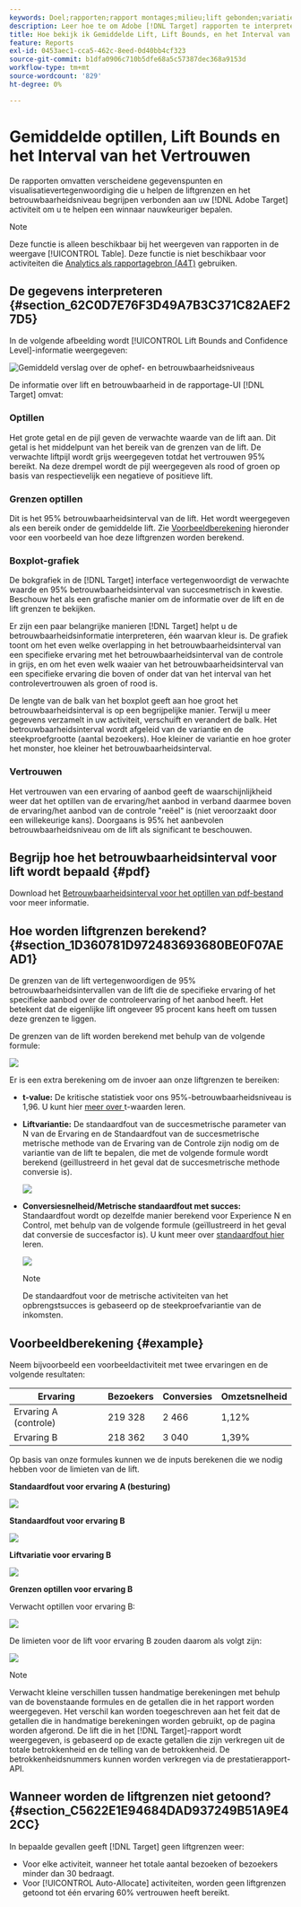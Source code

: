 ```yaml
---
keywords: Doel;rapporten;rapport montages;milieu;lift gebonden;variatie;vertrouwen;controle
description: Leer hoe te om Adobe [!DNL Target] rapporten te interpreteren, die gegevenspunten en visualisatievertegenwoordiging omvatten om u te helpen de liftgrenzen en het betrouwbaarheidsniveau van uw activiteiten begrijpen.
title: Hoe bekijk ik Gemiddelde Lift, Lift Bounds, en het Interval van het Vertrouwen?
feature: Reports
exl-id: 0453aec1-cca5-462c-8eed-0d40bb4cf323
source-git-commit: b1dfa0906c710b5dfe68a5c57387dec368a9153d
workflow-type: tm+mt
source-wordcount: '829'
ht-degree: 0%

---
```


# Gemiddelde optillen, Lift Bounds en het Interval van het Vertrouwen

De rapporten omvatten verscheidene gegevenspunten en visualisatievertegenwoordiging die u helpen de liftgrenzen en het betrouwbaarheidsniveau begrijpen verbonden aan uw [!DNL Adobe Target] activiteit om u te helpen een winnaar nauwkeuriger bepalen.

>[!NOTE]
>
>Deze functie is alleen beschikbaar bij het weergeven van rapporten in de weergave [!UICONTROL Table]. Deze functie is niet beschikbaar voor activiteiten die [Analytics als rapportagebron (A4T)](/help/c-integrating-target-with-mac/a4t/a4t.md#concept_7540C8C04259434AB6EE33B09F47A1DE) gebruiken.

## De gegevens interpreteren {#section_62C0D7E76F3D49A7B3C371C82AEF27D5}

In de volgende afbeelding wordt [!UICONTROL Lift Bounds and Confidence Level]-informatie weergegeven:

![Gemiddeld verslag over de ophef- en betrouwbaarheidsniveaus](/help/c-reports/c-report-settings/assets/lift-screenshot-new.png)

De informatie over lift en betrouwbaarheid in de rapportage-UI [!DNL Target] omvat:

### Optillen

Het grote getal en de pijl geven de verwachte waarde van de lift aan. Dit getal is het middelpunt van het bereik van de grenzen van de lift. De verwachte liftpijl wordt grijs weergegeven totdat het vertrouwen 95% bereikt. Na deze drempel wordt de pijl weergegeven als rood of groen op basis van respectievelijk een negatieve of positieve lift.

### Grenzen optillen

Dit is het 95% betrouwbaarheidsinterval van de lift. Het wordt weergegeven als een bereik onder de gemiddelde lift. Zie [Voorbeeldberekening](#example) hieronder voor een voorbeeld van hoe deze liftgrenzen worden berekend.

### Boxplot-grafiek

De bokgrafiek in de [!DNL Target] interface vertegenwoordigt de verwachte waarde en 95% betrouwbaarheidsinterval van succesmetrisch in kwestie. Beschouw het als een grafische manier om de informatie over de lift en de lift grenzen te bekijken.

Er zijn een paar belangrijke manieren [!DNL Target] helpt u de betrouwbaarheidsinformatie interpreteren, één waarvan kleur is. De grafiek toont om het even welke overlapping in het betrouwbaarheidsinterval van een specifieke ervaring met het betrouwbaarheidsinterval van de controle in grijs, en om het even welk waaier van het betrouwbaarheidsinterval van een specifieke ervaring die boven of onder dat van het interval van het controlevertrouwen als groen of rood is.

De lengte van de balk van het boxplot geeft aan hoe groot het betrouwbaarheidsinterval is op een begrijpelijke manier. Terwijl u meer gegevens verzamelt in uw activiteit, verschuift en verandert de balk. Het betrouwbaarheidsinterval wordt afgeleid van de variantie en de steekproefgrootte (aantal bezoekers). Hoe kleiner de variantie en hoe groter het monster, hoe kleiner het betrouwbaarheidsinterval.

### Vertrouwen

Het vertrouwen van een ervaring of aanbod geeft de waarschijnlijkheid weer dat het optillen van de ervaring/het aanbod in verband daarmee boven de ervaring/het aanbod van de controle &quot;reëel&quot; is (niet veroorzaakt door een willekeurige kans). Doorgaans is 95% het aanbevolen betrouwbaarheidsniveau om de lift als significant te beschouwen.

## Begrijp hoe het betrouwbaarheidsinterval voor lift wordt bepaald {#pdf}

Download het [Betrouwbaarheidsinterval voor het optillen van pdf-bestand](/help/assets/confidence_interval_lift.pdf) voor meer informatie.

## Hoe worden liftgrenzen berekend? {#section_1D360781D972483693680BE0F07AEAD1}

De grenzen van de lift vertegenwoordigen de 95% betrouwbaarheidsintervallen van de lift die de specifieke ervaring of het specifieke aanbod over de controleervaring of het aanbod heeft. Het betekent dat de eigenlijke lift ongeveer 95 procent kans heeft om tussen deze grenzen te liggen.

De grenzen van de lift worden berekend met behulp van de volgende formule:

![](assets/lift_diagram.png)

Er is een extra berekening om de invoer aan onze liftgrenzen te bereiken:

* **t-value:** De kritische statistiek voor ons 95%-betrouwbaarheidsniveau is 1,96. U kunt hier [ meer over ](https://en.wikipedia.org/wiki/T-statistic)t-waarden leren.
* **Liftvariantie:** De standaardfout van de succesmetrische parameter van N van de Ervaring en de Standaardfout van de succesmetrische metrische methode van de Ervaring van de Controle zijn nodig om de variantie van de lift te bepalen, die met de volgende formule wordt berekend (geïllustreerd in het geval dat de succesmetrische methode conversie is).

   ![](assets/lift_variance.png)

* **Conversiesnelheid/Metrische standaardfout met succes:** Standaardfout wordt op dezelfde manier berekend voor Experience N en Control, met behulp van de volgende formule (geïllustreerd in het geval dat conversie de succesfactor is). U kunt meer over [standaardfout hier ](https://en.wikipedia.org/wiki/Standard_error) leren.

   ![](assets/standard_error.png)

   >[!NOTE]
   >
   >De standaardfout voor de metrische activiteiten van het opbrengstsucces is gebaseerd op de steekproefvariantie van de inkomsten.

## Voorbeeldberekening {#example}

Neem bijvoorbeeld een voorbeeldactiviteit met twee ervaringen en de volgende resultaten:

| Ervaring | Bezoekers | Conversies | Omzetsnelheid |
|--- |--- |--- |--- |
| Ervaring A (controle) | 219 328 | 2 466 | 1,12% |
| Ervaring B | 218 362 | 3 040 | 1,39% |

Op basis van onze formules kunnen we de inputs berekenen die we nodig hebben voor de limieten van de lift.

**Standaardfout voor ervaring A (besturing)**

![](assets/standard_error_A.png)

**Standaardfout voor ervaring B**

![](assets/standard_error_B.png)

**Liftvariatie voor ervaring B**

![](assets/lift_variance_B.png)

**Grenzen optillen voor ervaring B**

Verwacht optillen voor ervaring B:

![](assets/lift_bounds_B.png)

De limieten voor de lift voor ervaring B zouden daarom als volgt zijn:

![](assets/lift_bounds_B2.png)

>[!NOTE]
>
>Verwacht kleine verschillen tussen handmatige berekeningen met behulp van de bovenstaande formules en de getallen die in het rapport worden weergegeven. Het verschil kan worden toegeschreven aan het feit dat de getallen die in handmatige berekeningen worden gebruikt, op de pagina worden afgerond. De lift die in het [!DNL Target]-rapport wordt weergegeven, is gebaseerd op de exacte getallen die zijn verkregen uit de totale betrokkenheid en de telling van de betrokkenheid. De betrokkenheidsnummers kunnen worden verkregen via de prestatierapport-API.

## Wanneer worden de liftgrenzen niet getoond? {#section_C5622E1E94684DAD937249B51A9E42CC}

In bepaalde gevallen geeft [!DNL Target] geen liftgrenzen weer:

* Voor elke activiteit, wanneer het totale aantal bezoeken of bezoekers minder dan 30 bedraagt.
* Voor [!UICONTROL Auto-Allocate] activiteiten, worden geen liftgrenzen getoond tot één ervaring 60% vertrouwen heeft bereikt.
